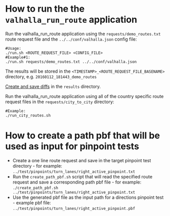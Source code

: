 # How to run the the `valhalla_run_route` application  
Run the valhalla_run_route application using the `requests/demo_routes.txt` route request file and the `../../conf/valhalla.json` config file:
```
#Usage:
./run.sh <ROUTE_REQUEST_FILE> <CONFIG_FILE>
#Example#1:
./run.sh requests/demo_routes.txt ../../conf/valhalla.json
```
The results will be stored in the `<TIMESTAMP>_<ROUTE_REQUEST_FILE_BASENAME>` directory, e.g. `20160112_181443_demo_routes`

[Create and save diffs](results/README.md) in the `results` directory.

Run the valhalla_run_route application using all of the country specific route request files in the `requests/city_to_city` directory:  
```
#Example:
./run_city_routes.sh
```

# How to create a path pbf that will be used as input for pinpoint tests
- Create a one line route request and save in the target pinpoint test directory - for example: `../test/pinpoints/turn_lanes/right_active_pinpoint.txt`
- Run the `create_path_pbf.sh` script that will read the specified route request and save a corresponding path pbf file - for example: `./create_path_pbf.sh ../test/pinpoints/turn_lanes/right_active_pinpoint.txt`
- Use the generated pbf file as the input path for a directions pinpoint test - example pbf file: `../test/pinpoints/turn_lanes/right_active_pinpoint.pbf`
